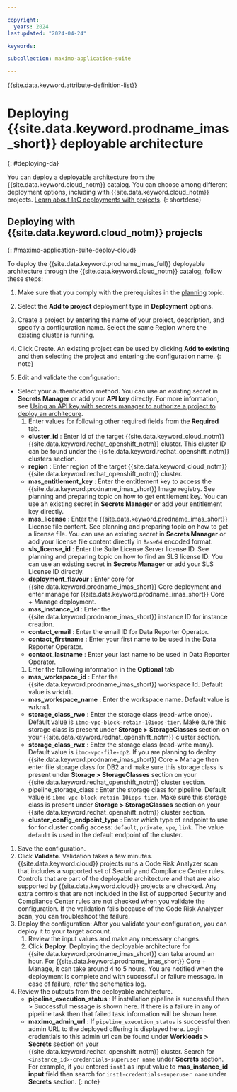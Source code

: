 ```yaml
---

copyright:
  years: 2024
lastupdated: "2024-04-24"

keywords:

subcollection: maximo-application-suite

---
```



{{site.data.keyword.attribute-definition-list}}

# Deploying {{site.data.keyword.prodname_imas_short}} deployable architecture
{: #deploying-da}

You can deploy a deployable architecture from the {{site.data.keyword.cloud_notm}} catalog. You can choose among different deployment options, including with {{site.data.keyword.cloud_notm}} projects. [Learn about IaC deployments with projects](/docs/secure-enterprise?topic=secure-enterprise-understanding-projects).
{: shortdesc}

## Deploying with {{site.data.keyword.cloud_notm}} projects
{: #maximo-application-suite-deploy-cloud}

To deploy the {{site.data.keyword.prodname_imas_full}} deployable architecture through the {{site.data.keyword.cloud_notm}} catalog, follow these steps:

1. Make sure that you comply with the prerequisites in the [planning](/docs/maximo-application-suite?topic=maximo-application-suite-planning) topic.
1. Select the **Add to project** deployment type in **Deployment** options.
1. Create a project by entering the name of your project, description, and specify a configuration name. Select the same Region where the existing cluster is running.
1. Click Create.
   An existing project can be used by clicking **Add to existing** and then selecting the project and entering the configuration name.
   {: note}

1. Edit and validate the configuration:
 - Select your authentication method. You can use an existing secret in **Secrets Manager** or add your **API key** directly. For more information, see [Using an API key with secrets manager to authorize a project to deploy an architecure](/docs/secure-enterprise?topic=secure-enterprise-authorize-project).
   1. Enter values for following other required fields from the **Required** tab.
     - **cluster_id** : Enter Id of the target {{site.data.keyword_cloud_notm}} {{site.data.keyword.redhat_openshift_notm}} cluster. This cluster ID can be found under the {{site.data.keyword.redhat_openshift_notm}} clusters section.
     - **region** : Enter region of the target {{site.data.keyword_cloud_notm}} {{site.data.keyword.redhat_openshift_notm}} cluster.
     - **mas_entitlement_key** : Enter the entitlement key to access the {{site.data.keyword.prodname_imas_short}} Image registry. See planning and preparing topic on how to get entitlement key.
       You can use an existing secret in **Secrets Manager** or add your entitlement key directly.
     - **mas_license** : Enter the {{site.data.keyword.prodname_imas_short}} License file content. See planning and preparing topic on how to get a license file.
       You can use an existing secret in **Secrets Manager** or add your license file content directly in `Base64` encoded format.
     - **sls_license_id** : Enter the Suite License Server license ID. See planning and preparing topic on how to find an SLS license ID.
       You can use an existing secret in **Secrets Manager** or add your SLS License ID directly.
     - **deployment_flavour** : Enter core for {{site.data.keyword.prodname_imas_short}} Core deployment and enter manage for {{site.data.keyword.prodname_imas_short}} Core + Manage deployment.
     - **mas_instance_id** : Enter the {{site.data.keyword.prodname_imas_short}} instance ID for instance creation.
     - **contact_email** : Enter the email ID for Data Reporter Operator.
     - **contact_firstname** : Enter your first name to be used in the Data Reporter Operator.
     - **contact_lastname** : Enter your last name to be used in Data Reporter Operator.
   1. Enter the following information in the **Optional** tab
     - **mas_workspace_id** : Enter the {{site.data.keyword.prodname_imas_short}} workspace Id. Default value is `wrkid1`.
     - **mas_workspace_name** : Enter the workspace name. Default value is wrkns1.
     - **storage_class_rwo** : Enter the storage class (read-write once). Default value is  `ibmc-vpc-block-retain-10iops-tier`.
       Make sure this storage class is present under **Storage > StorageClasses** section on your {{site.data.keyword.redhat_openshift_notm}} cluster section.
     - **storage_class_rwx** : Enter the storage class (read-write many). Default value is `ibmc-vpc-file-dp2`.
       If you are planning to deploy {{site.data.keyword.prodname_imas_short}} Core + Manage then enter file storage class for DB2 and make sure this storage class is present under **Storage > StorageClasses** section on your {{site.data.keyword.redhat_openshift_notm}} cluster section.
     - pipeline_storage_class : Enter the storage class for pipeline. Default value is `ibmc-vpc-block-retain-10iops-tier`.
       Make sure this storage class is present under **Storage > StorageClasses** section on your {{site.data.keyword.redhat_openshift_notm}} cluster section.
     - **cluster_config_endpoint_type** : Enter which type of endpoint to use for for cluster config access: `default`, `private`, `vpe`, `link`. The value `default` is used in the default endpoint of the cluster.
1. Save the configuration.
1. Click **Validate**. Validation takes a few minutes.
     {{site.data.keyword.cloud}} projects runs a Code Risk Analyzer scan that includes a supported set of Security and Compliance Center rules. Controls that are part of the deployable architecture and that are also supported by {{site.data.keyword.cloud}} projects are checked. Any extra controls that are not included in the list of supported Security and Compliance Center rules are not checked when you validate the configuration.
     If the validation fails because of the Code Risk Analyzer scan, you can troubleshoot the failure.
1. Deploy the configuration:
    After you validate your configuration, you can deploy it to your target account.
     1. Review the input values and make any necessary changes.
     1. Click **Deploy**.
       Deploying the deployable architecture for {{site.data.keyword.prodname_imas_short}} can take around an hour. For {{site.data.keyword.prodname_imas_short}} Core + Manage, it can take around 4 to 5 hours.
       You are notified when the deployment is complete and with successful or failure message. In case of failure, refer the schematics log.
1. Review the outputs from the deployable architecture.
   - **pipeline_execution_status** : If installation pipeline is successful then > Successful message is shown here. If there is a failure in any of pipeline task then that failed task information will be shown here.
   - **maximo_admin_url** : If `pipeline_execution_status` is successful then admin URL to the deployed offering is displayed here.
     Login credentials to this admin url can be found under **Workloads > Secrets** section on your {{site.data.keyword.redhat_openshift_notm}} cluster. Search for `<instance_id>-credentials-superuser name` under **Secrets** section. For example, if you entered `inst1` as input value to **mas_instance_id input** field then search for `inst1-credentials-superuser name` under **Secrets** section.
     {: note}
